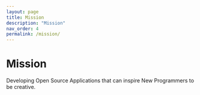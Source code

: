 ```yaml
---
layout: page
title: Mission
description: "Mission"
nav_order: 4
permalink: /mission/
---
```


# Mission
Developing Open Source Applications that can inspire New Programmers to be creative.